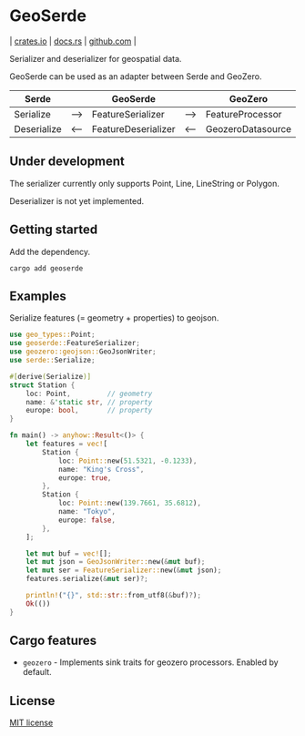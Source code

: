 # GeoSerde

| [crates.io](https://crates.io/crates/geoserde) | [docs.rs](https://docs.rs/geoserde/latest/geoserde/) | [github.com](https://github.com/p4ken/geoserde) |

Serializer and deserializer for geospatial data.

GeoSerde can be used as an adapter between Serde and GeoZero.

| Serde       |     | GeoSerde            |     | GeoZero           |
| ----------- | --- | ------------------- | --- | ----------------- |
| Serialize   | --> | FeatureSerializer   | --> | FeatureProcessor  |
| Deserialize | <-- | FeatureDeserializer | <-- | GeozeroDatasource |

## Under development

The serializer currently only supports Point, Line, LineString or Polygon.

Deserializer is not yet implemented.

## Getting started

Add the dependency.

```shell
cargo add geoserde
```

## Examples

Serialize features (= geometry + properties) to geojson.

```rust
use geo_types::Point;
use geoserde::FeatureSerializer;
use geozero::geojson::GeoJsonWriter;
use serde::Serialize;

#[derive(Serialize)]
struct Station {
    loc: Point,         // geometry
    name: &'static str, // property
    europe: bool,       // property
}

fn main() -> anyhow::Result<()> {
    let features = vec![
        Station {
            loc: Point::new(51.5321, -0.1233),
            name: "King's Cross",
            europe: true,
        },
        Station {
            loc: Point::new(139.7661, 35.6812),
            name: "Tokyo",
            europe: false,
        },
    ];

    let mut buf = vec![];
    let mut json = GeoJsonWriter::new(&mut buf);
    let mut ser = FeatureSerializer::new(&mut json);
    features.serialize(&mut ser)?;

    println!("{}", std::str::from_utf8(&buf)?);
    Ok(())
}
```

## Cargo features

* `geozero` - Implements sink traits for geozero processors. Enabled by default.

## License

[MIT license](LICENSE)
